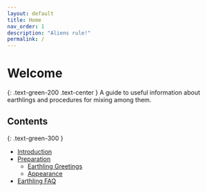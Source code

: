 ```yaml
---
layout: default
title: Home
nav_order: 1
description: "Aliens rule!"
permalink: /
---
```


# Welcome
{: .text-green-200 .text-center }
A guide to useful information about earthlings and procedures for mixing among them.
## Contents
{: .text-green-300 }
+ [Introduction](https://scottgreenhorn.github.io/Hit-the-Mark-doc/docs/Introduction.html)
+ [Preparation](https://scottgreenhorn.github.io/Hit-the-Mark-doc/docs/Preparation.html)
  + [Earthling Greetings](https://scottgreenhorn.github.io/Hit-the-Mark-doc/docs/preparation/Greetings.html)
  + [Appearance](https://scottgreenhorn.github.io/Hit-the-Mark-doc/docs/preparation/Appearance.html)
+ [Earthling FAQ](https://scottgreenhorn.github.io/Hit-the-Mark-doc/docs/EarthlingFAQ.md)

